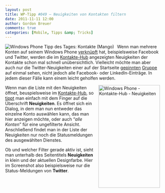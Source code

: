 ```yaml
---
layout: post
title: WP-Tipp #049 – Neuigkeiten von Kontakten filtern
date: 2011-11-11 12:00
author: Gordon Breuer
comments: true
categories: [Mobile, Tipps &amp; Tricks]
---
```

<p><img style="margin: 0px 10px 0px 0px; display: inline; float: left" title="" alt="Windows Phone Tipp des Tages: Kontakte (Mango)" align="left" src="http://anheledirwp.blob.core.windows.net/wordpress/2011/11/kontaktemg.png" /></p>  <p>Wenn man mehrere Konten auf seinem Windows Phone <a href="/post/2011/09/09/WP7-Tipp-006-%E2%80%93-Kontakt-aus-verschiedenen-Quellen-kombinieren.aspx">verknüpft</a> hat, beispielsweise Facebook und Twitter, werden die im <a href="/post/2011/11/09/WP-Tipp-047-%E2%80%93-Was-ist-ein-Hub.aspx">Kontakte-Hub</a> angezeigten Neuigkeiten der Kontakte schon mal schnell unübersichtlich. Vielleicht möchte man aber auch nur die Twitter-Neuigkeiten einer auf der Startseite <a href="/post/2011/09/13/WP7-Tipp-008-%E2%80%93-Kontakte-im-Schnellzugriff.aspx">gepinnten</a> <a href="/post/2011/10/18/WP-Tipp-032-%E2%80%93-Kontakte-in-Gruppen-zusammenfassen.aspx">Gruppe</a> auf einmal sehen, nicht jedoch alle Facebook- oder LinkedIn-Einträge. In jedem dieser Fälle kann einem leicht geholfen werden.</p>  <p><img style="background-image: none; border-bottom: 0px; border-left: 0px; margin: 0px 0px 0px 10px; padding-left: 0px; padding-right: 0px; display: inline; float: right; border-top: 0px; border-right: 0px; padding-top: 0px" title="" border="0" alt="Windows Phone - Kontakte-Hub - Neuigkeiten" align="right" src="http://anheledirwp.blob.core.windows.net/wordpress/2011/11/6334488126_d36fbbe9d2_b.jpg" width="200" height="333" />Wenn man die Liste mit den Neuigkeiten öffnet, beuspielsweise im <a href="/post/2011/11/09/WP-Tipp-047-%E2%80%93-Was-ist-ein-Hub.aspx">Kontakte-Hub</a>, so <a href="/post/2011/09/12/WP7-Tipp-007-%E2%80%93-Standard-Gesten.aspx">tippt</a> man einfach mit dem Finger auf die Überschrift <strong>Neuigkeiten</strong>. Es öffnet sich ein Dialog, in dem man nun entweder das einzelne Konto auswählen kann, das man hier anzeigen möchte, oder auch “<em>alle Konten</em>” für eine ungefilterte Ansicht. Anschließend findet man in der Liste der Neuigkeiten nur noch die Statusmeldungen des ausgewählten Dienstes.</p>  <p>Ob und welcher Filter gerade aktiv ist, sieht man unterhalb des Seitentitels <strong>Neuigkeiten</strong> in klein und der aktuellen Designfarbe. Hier im Screenshot also beispielsweise nur die Status-Meldungen von <strong>Twitter</strong>. </p>
